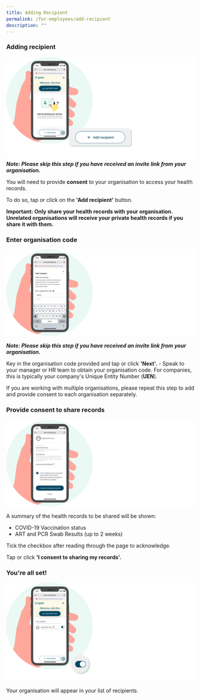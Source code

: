 ```yaml
---
title: Adding Recipient
permalink: /for-employees/add-recipient
description: ""
---
```

### **Adding recipient**
![Alt text for image on Isomer site](/images/guide/Add%20recipient.png)
***Note: Please skip this step if you have received an invite link from your organisation.***

You will need to provide **consent** to your organisation to access your health records.

To do so, tap or click on the **'Add recipient'** button.

**Important:
Only share your health records with your organisation. Unrelated organisations will receive your private health records if you share it with them.**


### **Enter organisation code**
![Alt text for image on Isomer site](/images/guide/Enter%20code.png)

***Note: Please skip this step if you have received an invite link from your organisation.***

Key in the organisation code provided and tap or click **'Next'.** - Speak to your manager or HR team to obtain your organisation code. For companies, this is typically your company's Unique Entity Number (**UEN**).

If you are working with multiple organisations, please repeat this step to add and provide consent to each organisation separately.

### **Provide consent to share records**
![Alt text for image on Isomer site](/images/guide/Consent.png)

A summary of the health records to be shared will be shown:
* COVID-19 Vaccination status 
* ART and PCR Swab Results (up to 2 weeks)

Tick the checkbox after reading through the page to acknowledge.

Tap or click  **'I consent to sharing my records'.**



### **You're all set!**
![Alt text for image on Isomer site](/images/guide/Toggle%20on.png)

Your organisation will appear in your list of recipients.
